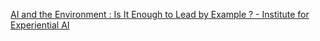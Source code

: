 [AI and the Environment : Is It Enough to Lead by Example ? - Institute for Experiential AI](https://qi.tc/qi/118644)